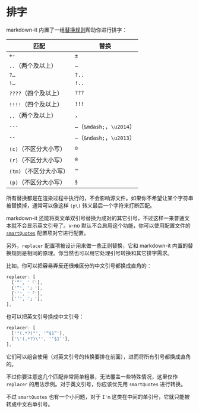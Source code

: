 # 排字

markdown-it 内置了一组[替换规则](https://github.com/markdown-it/markdown-it/blob/master/lib/rules_core/replacements.js)帮助你进行排字：

| 匹配 | 替换 |
| - | - |
| `+-` | `±` |
| `..`（两个及以上） | `…` |
| `?…` | `?..` |
| `!…` | `!..` |
| `????`（四个及以上） | `???` |
| `!!!!`（四个及以上） | `!!!` |
| `,,`（两个及以上） | `,` |
| `---` | `—`（`&mdash;`，`\u2014`） |
| `--` | `–`（`&ndash;`，`\u2013`） |
| `(c)`（不区分大小写） | `©` |
| `(r)`（不区分大小写） | `®` |
| `(tm)`（不区分大小写） | `™` |
| `(p)`（不区分大小写） | `§` |

所有替换都是在渲染过程中执行的，不会影响源文件。如果你不希望让某个字符串被替换掉，通常可以像这样 `(p\)` 转义最后一个字符来打断匹配。

markdown-it 还能将英文单双引号替换为成对的其它引号，不过这样一来普通文本就不会显示英文引号了。v-no 默认不会启用这个功能，你可以使用配置文件的 [`smartQuotes`](/docs/main-conf.md "#") 配置项对它进行配置。

另外，`replacer` 配置项被设计用来做一些正则替换，它和 markdown-it 内置的替换规则是相同的原理。你当然也可以用它处理引号转换和其它排字需求。

比如，你可以把~~容易弄反还很难区分的~~中文引号都换成直角的：

```js
replacer: [
  ['“', '『'],
  ['”', '』'],
  ['‘', '「'],
  ['’', '」'],
],
```

也可以把英文引号换成中文引号：

```js
replacer: [
  ['"(.*?)"', '“$1”'],
  ['\'(.*?)\'', '‘$1’'],
],
```

它们可以组合使用（对英文引号的转换要排在前面），进而将所有引号都换成直角的。

不过你要注意这几个匹配非常简单粗暴，无法覆盖一些特殊情况，这里仅作 `replacer` 的用法示例。对于英文引号，你应该优先用 `smartQuotes` 进行转换。

不过 `smartQuotes` 也有一个小问题，对于 `I'm` 这类在中间的单引号，它就只能被转成中文右单引号。
